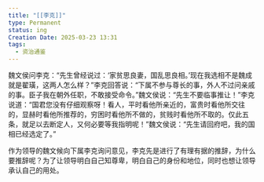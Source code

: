 ```yaml
---
title: "[[李克]]"
type: Permanent
status: ing
Creation Date: 2025-03-23 13:31
tags:
  - 资治通鉴
---
```

魏文侯问李克：“先生曾经说过：‘家贫思良妻，国乱思良相。’现在我选相不是魏成就是翟璜，这两人怎么样？”李克回答说：“下属不参与尊长的事，外人不过问亲戚的事。臣子我在朝外任职，不敢接受命令。”魏文侯说：“先生不要临事推让！”李克说道：“国君您没有仔细观察呀！看人，平时看他所亲近的，富贵时看他所交往的，显赫时看他所推荐的，穷困时看他所不做的，贫贱时看他所不取的。仅此五条，就足以去断定人，又何必要等我指明呢！”魏文侯说：“先生请回府吧，我的国相已经选定了。”

作为领导的魏文候向下属李克询问意见，李克先是进行了有理有据的推辞，为什么要推辞呢？为了让领导明白自己知尊卑，明白自己的身份和地位，同时也想让领导承认自己的用处。
